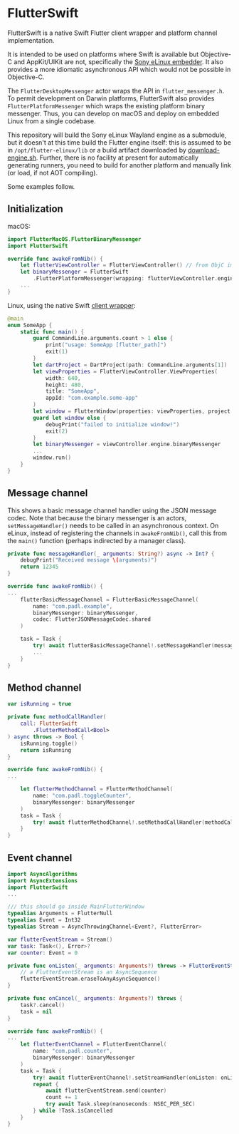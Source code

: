 FlutterSwift
============

FlutterSwift is a native Swift Flutter client wrapper and platform channel implementation.

It is intended to be used on platforms where Swift is available but Objective-C and AppKit/UIKit are not, specifically the [Sony eLinux embedder](https://github.com/sony/flutter-embedded-linux). It also provides a more idiomatic asynchronous API which would not be possible in Objective-C.

The `FlutterDesktopMessenger` actor wraps the API in `flutter_messenger.h`. To permit development on Darwin platforms, FlutterSwift also provides `FlutterPlatformMessenger` which wraps the existing platform binary messenger. Thus, you can develop on macOS and deploy on embedded Linux from a single codebase.

This repository will build the Sony eLinux Wayland engine as a submodule, but it doesn't at this time build the Flutter engine itself: this is assumed to be in `/opt/flutter-elinux/lib` or a build artifact downloaded by [download-engine.sh](download-engine.sh). Further, there is no facility at present for automatically generating runners, you need to build for another platform and manually link (or load, if not AOT compiling).

Some examples follow.

Initialization
--------------

macOS:

```swift
import FlutterMacOS.FlutterBinaryMessenger
import FlutterSwift

override func awakeFromNib() {
    let flutterViewController = FlutterViewController() // from ObjC implementation
    let binaryMessenger = FlutterSwift
        .FlutterPlatformMessenger(wrapping: flutterViewController.engine.binaryMessenger)
    ...
}
```

Linux, using the native Swift [client wrapper](Sources/FlutterSwift/Client/):

```swift
@main
enum SomeApp {
    static func main() {
        guard CommandLine.arguments.count > 1 else {
            print("usage: SomeApp [flutter_path]")
            exit(1)
        }
        let dartProject = DartProject(path: CommandLine.arguments[1])
        let viewProperties = FlutterViewController.ViewProperties(
            width: 640,
            height: 480,
            title: "SomeApp",
            appId: "com.example.some-app"
        )
        let window = FlutterWindow(properties: viewProperties, project: dartProject)
        guard let window else {
            debugPrint("failed to initialize window!")
            exit(2)
        }
        let binaryMessenger = viewController.engine.binaryMessenger
        ...
        window.run()
    }
}

```

Message channel
---------------

This shows a basic message channel handler using the JSON message codec. Note that because the binary messenger is an actors, `setMessageHandler()` needs to be called in an asynchronous context. On eLinux, instead of registering the channels in `awakeFromNib()`, call this from the `main()` function (perhaps indirected by a manager class).

```swift
private func messageHandler(_ arguments: String?) async -> Int? {
    debugPrint("Received message \(arguments)")
    return 12345
}       

override func awakeFromNib() {
...
    flutterBasicMessageChannel = FlutterBasicMessageChannel(
        name: "com.padl.example",
        binaryMessenger: binaryMessenger,
        codec: FlutterJSONMessageCodec.shared
    )

    task = Task {
        try! await flutterBasicMessageChannel!.setMessageHandler(messageHandler)
        ...
    }
}
```

Method channel
--------------

```swift
var isRunning = true

private func methodCallHandler(
    call: FlutterSwift
        .FlutterMethodCall<Bool>
) async throws -> Bool {
    isRunning.toggle()
    return isRunning
}

override func awakeFromNib() {
...

    let flutterMethodChannel = FlutterMethodChannel(
        name: "com.padl.toggleCounter",
        binaryMessenger: binaryMessenger
    )
    task = Task {
        try! await flutterMethodChannel!.setMethodCallHandler(methodCallHandler)
    }
}

```
Event channel
-------------

```swift
import AsyncAlgorithms
import AsyncExtensions
import FlutterSwift
...

/// this should go inside MainFlutterWindow
typealias Arguments = FlutterNull
typealias Event = Int32
typealias Stream = AsyncThrowingChannel<Event?, FlutterError>

var flutterEventStream = Stream()
var task: Task<(), Error>?
var counter: Event = 0

private func onListen(_ arguments: Arguments?) throws -> FlutterEventStream<Event> {
    // a FlutterEventStream is an AsyncSequence
    flutterEventStream.eraseToAnyAsyncSequence()
}

private func onCancel(_ arguments: Arguments?) throws {
    task?.cancel()
    task = nil
}

override func awakeFromNib() {
...
    let flutterEventChannel = FlutterEventChannel(
        name: "com.padl.counter",
        binaryMessenger: binaryMessenger
    )
    task = Task {
        try! await flutterEventChannel!.setStreamHandler(onListen: onListen, onCancel: onCancel)
        repeat {
            await flutterEventStream.send(counter)
            count += 1
            try await Task.sleep(nanoseconds: NSEC_PER_SEC)
        } while !Task.isCancelled
    }
}
```
